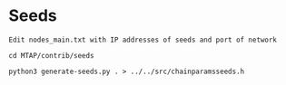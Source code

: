 # Seeds
    
    Edit nodes_main.txt with IP addresses of seeds and port of network

    cd MTAP/contrib/seeds

    python3 generate-seeds.py . > ../../src/chainparamsseeds.h
